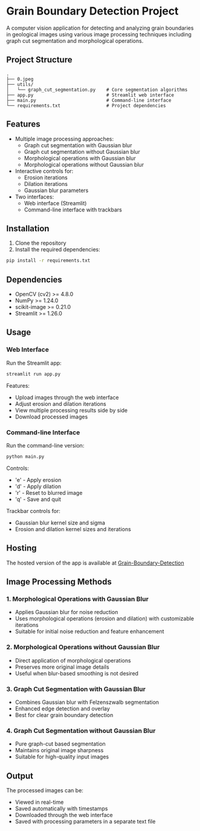 # Grain Boundary Detection Project

A computer vision application for detecting and analyzing grain boundaries in geological images using various image processing techniques including graph cut segmentation and morphological operations.

## Project Structure

```
.
├── 0.jpeg
├── utils/
│   └── graph_cut_segmentation.py    # Core segmentation algorithms
├── app.py                           # Streamlit web interface
├── main.py                          # Command-line interface
└── requirements.txt                 # Project dependencies
```

## Features

- Multiple image processing approaches:
  - Graph cut segmentation with Gaussian blur
  - Graph cut segmentation without Gaussian blur
  - Morphological operations with Gaussian blur
  - Morphological operations without Gaussian blur
- Interactive controls for:
  - Erosion iterations
  - Dilation iterations
  - Gaussian blur parameters
- Two interfaces:
  - Web interface (Streamlit)
  - Command-line interface with trackbars

## Installation

1. Clone the repository
2. Install the required dependencies:
```bash
pip install -r requirements.txt
```

## Dependencies

- OpenCV (cv2) >= 4.8.0
- NumPy >= 1.24.0
- scikit-image >= 0.21.0
- Streamlit >= 1.26.0

## Usage

### Web Interface

Run the Streamlit app:
```bash
streamlit run app.py
```

Features:
- Upload images through the web interface
- Adjust erosion and dilation iterations
- View multiple processing results side by side
- Download processed images

### Command-line Interface

Run the command-line version:
```bash
python main.py
```

Controls:
- 'e' - Apply erosion
- 'd' - Apply dilation
- 'r' - Reset to blurred image
- 'q' - Save and quit

Trackbar controls for:
- Gaussian blur kernel size and sigma
- Erosion and dilation kernel sizes and iterations

## Hosting
The hosted version of the app is available at [Grain-Boundary-Detection](https://grain-boundary-detection.streamlit.app/)



## Image Processing Methods

### 1. Morphological Operations with Gaussian Blur
- Applies Gaussian blur for noise reduction
- Uses morphological operations (erosion and dilation) with customizable iterations
- Suitable for initial noise reduction and feature enhancement

### 2. Morphological Operations without Gaussian Blur
- Direct application of morphological operations
- Preserves more original image details
- Useful when blur-based smoothing is not desired

### 3. Graph Cut Segmentation with Gaussian Blur
- Combines Gaussian blur with Felzenszwalb segmentation
- Enhanced edge detection and overlay
- Best for clear grain boundary detection

### 4. Graph Cut Segmentation without Gaussian Blur
- Pure graph-cut based segmentation
- Maintains original image sharpness
- Suitable for high-quality input images

## Output

The processed images can be:
- Viewed in real-time
- Saved automatically with timestamps
- Downloaded through the web interface
- Saved with processing parameters in a separate text file


